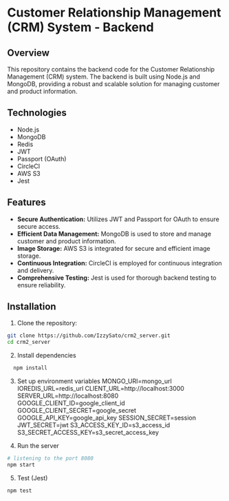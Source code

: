 # Customer Relationship Management (CRM) System - Backend

## Overview
This repository contains the backend code for the Customer Relationship Management (CRM) system. The backend is built using Node.js and MongoDB, providing a robust and scalable solution for managing customer and product information.

## Technologies
- Node.js
- MongoDB
- Redis
- JWT
- Passport (OAuth)
- CircleCI
- AWS S3
- Jest

## Features
- **Secure Authentication:** Utilizes JWT and Passport for OAuth to ensure secure access.
- **Efficient Data Management:** MongoDB is used to store and manage customer and product information.
- **Image Storage:** AWS S3 is integrated for secure and efficient image storage.
- **Continuous Integration:** CircleCI is employed for continuous integration and delivery.
- **Comprehensive Testing:** Jest is used for thorough backend testing to ensure reliability.

## Installation

1. Clone the repository:
  ```bash
  git clone https://github.com/IzzySato/crm2_server.git
  cd crm2_server
  ```

2. Install dependencies
```bash
  npm install
```

3. Set up environment variables
MONGO_URI=mongo_url
IOREDIS_URL=redis_url
CLIENT_URL=http://localhost:3000
SERVER_URL=http://localhost:8080
GOOGLE_CLIENT_ID=google_client_id
GOOGLE_CLIENT_SECRET=google_secret
GOOGLE_API_KEY=google_api_key
SESSION_SECRET=session
JWT_SECRET=jwt
S3_ACCESS_KEY_ID=s3_access_id
S3_SECRET_ACCESS_KEY=s3_secret_access_key

4.  Run the server
```bash
# listening to the port 8080
npm start
```

5. Test (Jest)
```bash
npm test
```

